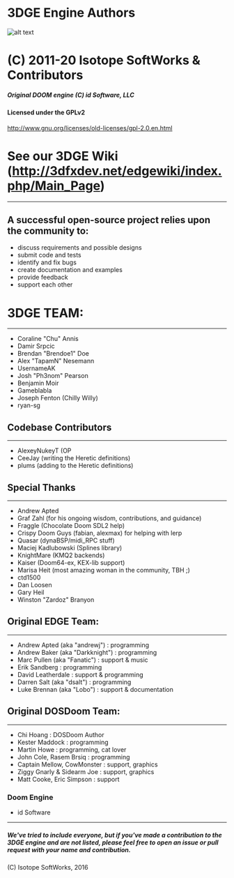 # 3DGE Engine Authors
![alt text](http://3dfxdev.net/edgewiki/images/1/18/3DGElogo.gif "Isotope SoftWorks")
# (C) 2011-20 Isotope SoftWorks & Contributors
##### Original DOOM engine (C) id Software, LLC
#### Licensed under the GPLv2
http://www.gnu.org/licenses/old-licenses/gpl-2.0.en.html
# See our 3DGE Wiki (http://3dfxdev.net/edgewiki/index.php/Main_Page)
---
## A successful open-source project relies upon the community to:
* discuss requirements and possible designs
* submit code and tests
* identify and fix bugs
* create documentation and examples
* provide feedback
* support each other

# 3DGE TEAM:
---
* Coraline "Chu" Annis
* Damir Srpcic
* Brendan "Brendoe1" Doe
* Alex "TapamN" Nesemann
* UsernameAK
* Josh "Ph3nom" Pearson
* Benjamin Moir
* Gameblabla
* Joseph Fenton (Chilly Willy)
* ryan-sg

## Codebase Contributors
---
* AlexeyNukeyT (OP
* CeeJay (writing the Heretic definitions)
* plums  (adding to the Heretic definitions)

## Special Thanks
---
* Andrew Apted
* Graf Zahl (for his ongoing wisdom, contributions, and guidance)
* Fraggle (Chocolate Doom SDL2 help)
* Crispy Doom Guys (fabian, alexmax) for helping with lerp
* Quasar (dynaBSP/midi_RPC stuff)
* Maciej Kadlubowski (Splines library)
* KnightMare (KMQ2 backends)
* Kaiser (Doom64-ex, KEX-lib support)
* Marisa Heit (most amazing woman in the community, TBH ;)
* ctd1500
* Dan Loosen
* Gary Heil
* Winston "Zardoz" Branyon 

## Original EDGE Team:
---
* Andrew Apted (aka "andrewj")     : programming
* Andrew Baker (aka "Darkknight")  : programming
* Marc Pullen  (aka "Fanatic")     : support & music
* Erik Sandberg                    : programming
* David Leatherdale                : support & programming
* Darren Salt  (aka "dsalt")       : programming
* Luke Brennan (aka "Lobo")        : support & documentation

## Original DOSDoom Team:
---
* Chi Hoang                        : DOSDoom Author
* Kester Maddock                   : programming
* Martin Howe                      : programming, cat lover
* John Cole, Rasem Brsiq           : programming
* Captain Mellow, CowMonster       : support, graphics
* Ziggy Gnarly & Sidearm Joe       : support, graphics
* Matt Cooke, Eric Simpson         : support

### Doom Engine
 * id Software

 ---
##### We've tried to include everyone, but if you've made a contribution to the 3DGE engine and are not listed, please feel free to open an issue or pull request with your name and contribution.

(C) Isotope SoftWorks, 2016


